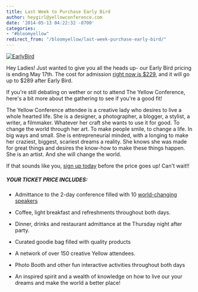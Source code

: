 ```yaml
---
title: Last Week to Purchase Early Bird
author: heygirl@yellowconference.com
date: '2014-05-13 04:22:32 -0700'
categories:
- "#bloomyellow"
redirect_from: "/bloomyellow/last-week-purchase-early-bird/"
---
```


[![EarlyBird](https://s3.amazonaws.com/yellow-files/blog/2014/05/EarlyBird.jpg)](https://s3.amazonaws.com/yellow-files/blog/2014/05/EarlyBird.jpg)

Hey Ladies! Just wanted to give you all the heads up- our Early Bird pricing is ending May 17th. The cost for admission [right now is $229](https://ti.to/yellowconference/the-yellow-conference), and it will go up to $289 after Early Bird.

If you're still debating on wether or not to attend The Yellow Conference, here's a bit more about the gathering to see if you're a good fit!

The Yellow Conference attendee is a creative lady who desires to live a whole hearted life. She is a designer, a photographer, a blogger, a stylist, a writer, a filmmaker. Whatever her craft she wants to use it for good. To change the world through her art. To make people smile, to change a life. In big ways and small. She is entrepreneurial minded, with a longing to make her craziest, biggest, scariest dreams a reality. She knows she was made for great things and desires the know-how to make these things happen. She is an artist. And she will change the world.

If that sounds like you, [sign up today](https://ti.to/yellowconference/the-yellow-conference) before the price goes up! Can't wait!!

##### YOUR TICKET PRICE INCLUDES:

+ Admittance to the 2-day conference filled with 10 [world-changing speakers](http://yellowconference.com/home/our-team/)

+ Coffee, light breakfast and refreshments throughout both days.

+ Dinner, drinks and restaurant admittance at the Thursday night after party.

+ Curated goodie bag filled with quality products

+ A network of over 150 creative Yellow attendees.

+ Photo Booth and other fun interactive activities throughout both days

+ An inspired spirit and a wealth of knowledge on how to live our your dreams and make the world a better place!
